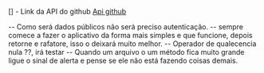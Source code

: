 [] - Link da API do github
[Api github](https://docs.github.com/pt/rest/users/users?apiVersion=2022-11-28#get-a-user)

-- Como será dados públicos não será preciso autenticação.
-- sempre comece a fazer o aplicativo da forma mais simples e que funcione, depois retorne e rafatore, isso o deixará muito melhor.
-- Operador de qualecencia nula ??, irá testar
-- Quando um arquivo o um método fica muito grande ligue o sinal de alerta e pense se ele não está fazendo coisas demais.